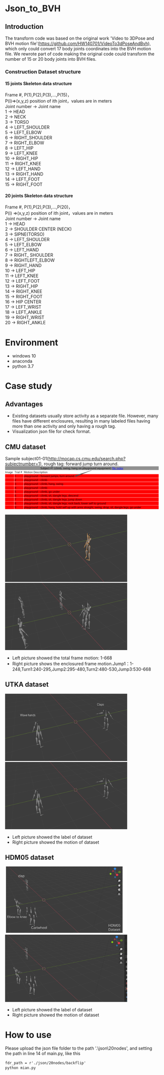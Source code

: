 # Json_to_BVH

## Introduction

The transform code was based on the original work 'Video to 3DPose and BVH motion file'(https://github.com/HW140701/VideoTo3dPoseAndBvh), which only could convert 17 body joints coordinates into the BVH motion file.
We rewrote part of code making the original code could transform the number of 15 or 20 body joints into BVH files.

### Construction Dataset structure
#### 15 joints Skeleton data structure           
Frame #, P(1),P(2),P(3),...,P(15)，<br/>
 P(i)=>(x,y,z) position of ith joint，values are in meters <br/>
Joint number -> Joint name <br/>
     1 -> HEAD <br/>
     2 -> NECK <br/>
     3 -> TORSO <br/>
     4 -> LEFT_SHOULDER <br/>
     5 -> LEFT_ELBOW <br/>
     6 -> RIGHT_SHOULDER <br/>
     7 -> RIGHT_ELBOW <br/>
     8 -> LEFT_HIP <br/>
     9 -> LEFT_KNEE <br/>
    10 -> RIGHT_HIP <br/>
    11 -> RIGHT_KNEE <br/>
    12 -> LEFT_HAND <br/>
    13 -> RIGHT_HAND <br/>
    14 -> LEFT_FOOT <br/>
    15 -> RIGHT_FOOT <br/>

#### 20 joints Skeleton data structure   
Frame #, P(1),P(2),P(3),...,P(20)，<br/>
 P(i) =>(x,y,z) position of ith joint，values are in meters <br/>
Joint number -> Joint name <br/>
     1 -> HEAD <br/>
     2 -> SHOULDER CENTER (NECK) <br/>
     3 -> SIPNE(TORSO) <br/>
     4 -> LEFT_SHOULDER <br/>
     5 -> LEFT_ELBOW <br/>
     6 -> LEFT_HAND <br/>
     7 -> RIGHT_ SHOULDER <br/>
     8 -> RIGHTLEFT_ELBOW <br/>
     9 -> RIGHT_HAND <br/>
    10 -> LEFT_HIP <br/>
    11 -> LEFT_KNEE <br/>
    12 -> LEFT_FOOT <br/>
    13 -> RIGHT_HIP <br/>
    14 -> RIGHT_KNEE <br/>
    15 -> RIGHT_FOOT <br/>
    16 -> HIP CENTER <br/>
    17 -> LEFT_WRIST <br/>
    18 -> LEFT_ANKLE <br/>
    19 -> RIGHT_WRIST <br/>
    20 -> RIGHT_ANKLE <br/>
# Environment
* windows 10
* anaconda 
* python 3.7
# Case study
## Advantages 
* Existing datasets usually store activity as a separate file. However, many files have different enclosures, resulting in many labeled files having more than one activity and only having a rough tag.
* Visualization json file for check format.


## CMU dataset 
Sample subject01-01(http://mocap.cs.cmu.edu/search.php?subjectnumber=1), rough tag: forward jump turn around.
<img src="https://github.com/YUANYUAN2222/GIT_json_to_BVH/blob/main/1636967124(1).png" >  

<img src="https://github.com/YUANYUAN2222/GIT_json_to_BVH/blob/main/%E5%9B%BE%E7%89%874.gif" width="400" height="220" >    <img src="https://github.com/YUANYUAN2222/GIT_json_to_BVH/blob/main/%E5%9B%BE%E7%89%873.gif" width="400" height="220"> <br/>
* Left picture showed the total frame motion: 1-668<br/>
* Right picture shows the enclosured frame motion.Jump1：1-248,Turn1:240-295,Jump2:295-480,Turn2:480-530,Jump3:530-668 <br/>

## UTKA dataset 

<img src="https://github.com/YUANYUAN2222/GIT_json_to_BVH/blob/main/%E5%9B%BE%E7%89%8713.png" width="400" height="220" >    <img src="https://github.com/YUANYUAN2222/GIT_json_to_BVH/blob/main/%E5%9B%BE%E7%89%875.gif" width="400" height="220"><br/>
* Left picture showed the label of dataset <br/>
* Right picture showed the motion of dataset <br/>

## HDM05 dataset 
<img src="https://github.com/YUANYUAN2222/GIT_json_to_BVH/blob/main/%E5%9B%BE%E7%89%879.png"  width="400" height="220" >    <img src="https://github.com/YUANYUAN2222/GIT_json_to_BVH/blob/main/%E5%9B%BE%E7%89%8710.gif" width="400" height="220"><br/>
* Left picture showed the label of dataset <br/>
* Right picture showed the motion of dataset <br/>

# How to use

Please upload the json file folder to the path '.\json\20nodes', and setting the path in line 14 of main.py, like this <br/>
```
fdr_path = r'./json/20nodes/backflip'
python mian.py
```







 


